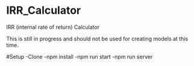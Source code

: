 # IRR_Calculator
IRR (internal rate of return) Calculator

This is still in progress and should not be used for creating models at this time. 

#Setup
-Clone
-npm install
-npm run start
-npm run server
